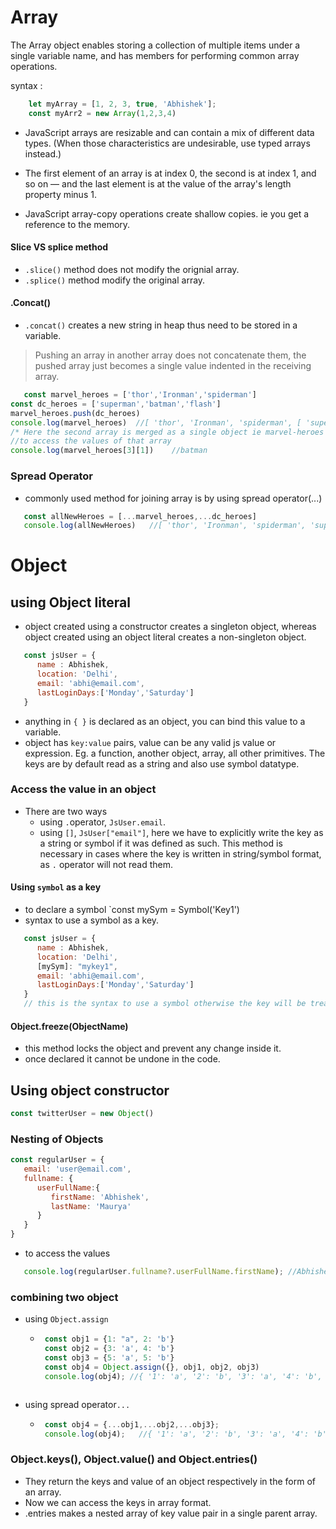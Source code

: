 # Array
 The Array object enables storing a collection of multiple items under a single variable name, and has members for performing common array operations.
 
syntax : 
 
```javascript
    let myArray = [1, 2, 3, true, 'Abhishek'];
    const myArr2 = new Array(1,2,3,4)
```
- JavaScript arrays are resizable and can contain a mix of different data types. (When those characteristics are undesirable, use typed arrays instead.)

- The first element of an array is at index 0, the second is at index 1, and so on — and the last element is at the value of the array's length property minus 1.

- JavaScript array-copy operations create shallow copies. ie you get a reference to the memory.

#### Slice VS splice method
- `.slice()` method does not modify the orignial array.
- `.splice()` method modify the original array.

#### .Concat()
- `.concat()` creates a new string in heap thus need to be stored in a variable.
> Pushing an array in another array does not concatenate them, the pushed array just becomes a single value indented in the receiving array.
```javascript
   const marvel_heroes = ['thor','Ironman','spiderman']
const dc_heroes = ['superman','batman','flash']
marvel_heroes.push(dc_heroes)
console.log(marvel_heroes)  //[ 'thor', 'Ironman', 'spiderman', [ 'superman', 'batman', 'flash' ] ]
/* Here the second array is merged as a single object ie marvel-heroes turned into a 2d array*/
//to access the values of that array
console.log(marvel_heroes[3][1])    //batman
```
### Spread Operator
- commonly used method for joining array is by using spread operator(...)
```javascript
   const allNewHeroes = [...marvel_heroes,...dc_heroes]
   console.log(allNewHeroes)   //[ 'thor', 'Ironman', 'spiderman', 'superman', 'batman', 'flash' ]
```

# Object

## using Object literal
- object created using a constructor creates a singleton object, whereas object created using an object literal creates a non-singleton object.

```javascript
   const jsUser = {
      name : Abhishek,
      location: 'Delhi',
      email: 'abhi@email.com',
      lastLoginDays:['Monday','Saturday']
   }
```
- anything in `{ }` is declared as an object, you can bind this value to a variable.
- object has  `key:value` pairs, value can be any valid js value or expression. Eg. a function, another object, array, all other primitives.
The keys are by default read as a string and also use symbol datatype.

### Access the value in an object
- There are two ways
   - using `.`operator, `JsUser.email`.
   - using `[]`, `JsUser["email"]`, here we have to explicitly write the key as a string or symbol if it was defined as such. This method is necessary in cases where the key is written in string/symbol format, as `.` operator will not read them.

#### Using `symbol` as a key
- to declare a symbol `const mySym = Symbol('Key1')
- syntax to use a symbol as a key.
```javascript
   const jsUser = {
      name : Abhishek,
      location: 'Delhi',
      [mySym]: "mykey1",
      email: 'abhi@email.com',
      lastLoginDays:['Monday','Saturday']
   }
   // this is the syntax to use a symbol otherwise the key will be treated as a string.
```
#### Object.freeze(ObjectName)
- this method locks the object and prevent any change inside it.
- once declared it cannot be undone in the code.

## Using object constructor
```javascript
const twitterUser = new Object()
```

### Nesting of Objects
```javascript
const regularUser = {
   email: 'user@email.com',
   fullname: {
      userFullName:{
         firstName: 'Abhishek',
         lastName: 'Maurya'
      }
   }
}
```
- to access the values
```javascript
   console.log(regularUser.fullname?.userFullName.firstName); //Abhishek
```
### combining two object
- using `Object.assign`
   - ```javascript
      const obj1 = {1: "a", 2: 'b'}
      const obj2 = {3: 'a', 4: 'b'}
      const obj3 = {5: 'a', 5: 'b'}
      const obj4 = Object.assign({}, obj1, obj2, obj3)
      console.log(obj4); //{ '1': 'a', '2': 'b', '3': 'a', '4': 'b', '5': 'b' }
   ```
- using spread operator`...`
   - ```javascript
      const obj4 = {...obj1,...obj2,...obj3};
      console.log(obj4);   //{ '1': 'a', '2': 'b', '3': 'a', '4': 'b', '5': 'b' }
      ```

### Object.keys(), Object.value() and Object.entries()
- They return the keys and value of an object respectively in the form of an array.
- Now we can access the keys in array format.
- .entries makes a nested array of key value pair in a single parent array.